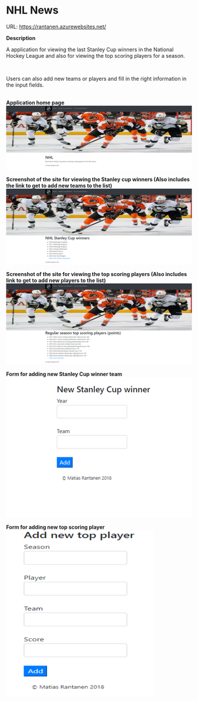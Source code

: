 # NHL News

URL: <a>https://rantanen.azurewebsites.net/</a>

<strong>Description</strong>

A application for viewing the last Stanley Cup winners in the National Hockey League and also for viewing the top scoring players for a season.

<br>

Users can also add new teams or players and fill in the right information in the input fields.

<br>
<strong>Application home page</strong>
<img src="https://github.com/matiasrantanen/siteDemo/blob/master/images/image1.PNG" width="600">

<strong>Screenshot of the site for viewing the Stanley cup winners (Also includes the link to get to add new teams to the list)</strong>
<img src="https://github.com/matiasrantanen/siteDemo/blob/master/images/image2.PNG" width="600">

<strong>Screenshot of the site for viewing the top scoring players (Also includes link to get to add new players to the list)</strong>
<img src="https://github.com/matiasrantanen/siteDemo/blob/master/images/image3.PNG" width="600">


<strong>Form for adding new Stanley Cup winner team</strong>
<img src="https://github.com/matiasrantanen/siteDemo/blob/master/images/image4.PNG" width="600">

<strong>Form for adding new top scoring player</strong>
<img src="https://github.com/matiasrantanen/siteDemo/blob/master/images/image5.PNG" width="400" height="450">

